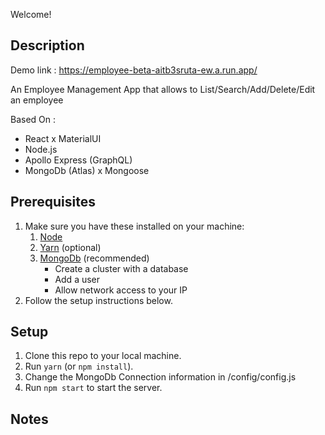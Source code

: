 Welcome!

## Description

Demo link : https://employee-beta-aitb3sruta-ew.a.run.app/

An Employee Management App that allows to List/Search/Add/Delete/Edit an employee

Based On :

- React x MaterialUI
- Node.js
- Apollo Express (GraphQL)
- MongoDb (Atlas) x Mongoose

## Prerequisites

1. Make sure you have these installed on your machine:
   1. [Node](https://nodejs.org/en/)
   2. [Yarn](https://yarnpkg.com/en/docs/install) (optional)
   3. [MongoDb](https://www.mongodb.com/cloud/atlas) (recommended)
      - Create a cluster with a database
      - Add a user
      - Allow network access to your IP
2. Follow the setup instructions below.

## Setup

1. Clone this repo to your local machine.
2. Run `yarn` (or `npm install`).
3. Change the MongoDb Connection information in /config/config.js
4. Run `npm start` to start the server.

## Notes
